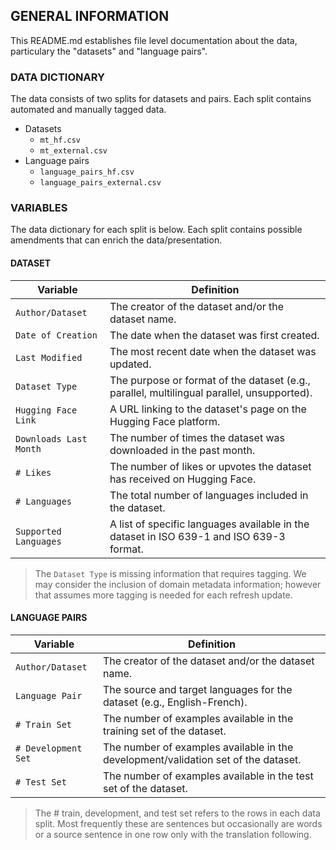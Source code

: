 ## GENERAL INFORMATION
This README.md establishes file level documentation about the data, particulary the "datasets" and "language pairs".

### DATA DICTIONARY
The data consists of two splits for datasets and pairs. Each split contains automated and manually tagged data. 

- Datasets
  - ```mt_hf.csv```
  - ```mt_external.csv```
- Language pairs
  - ```language_pairs_hf.csv```
  - ```language_pairs_external.csv```

### VARIABLES
The data dictionary for each split is below. Each split contains possible amendments that can enrich the data/presentation.

#### DATASET 
| **Variable**            | **Definition**                                                                                  |
|--------------------------|-----------------------------------------------------------------------------------------------|
| `Author/Dataset`         | The creator of the dataset and/or the dataset name.                                           |
| `Date of Creation`       | The date when the dataset was first created.                                                  |
| `Last Modified`          | The most recent date when the dataset was updated.                                            |
| `Dataset Type`           | The purpose or format of the dataset (e.g., parallel, multilingual parallel, unsupported).   |
| `Hugging Face Link`      | A URL linking to the dataset's page on the Hugging Face platform.                             |
| `Downloads Last Month`   | The number of times the dataset was downloaded in the past month.                             |
| `# Likes`                | The number of likes or upvotes the dataset has received on Hugging Face.                      |
| `# Languages`            | The total number of languages included in the dataset.                                        |
| `Supported Languages`    | A list of specific languages available in the dataset in ISO 639-1 and ISO 639-3 format.                                        |

> The ```Dataset Type``` is missing information that requires tagging. We may consider the inclusion of domain metadata information; however that assumes more tagging is needed for each refresh update.

#### LANGUAGE PAIRS 
| **Variable**         | **Definition**                                                                      |
|-----------------------|-------------------------------------------------------------------------------------|
| `Author/Dataset`      | The creator of the dataset and/or the dataset name.                                |
| `Language Pair`       | The source and target languages for the dataset (e.g., English-French).            |
| `# Train Set`         | The number of examples available in the training set of the dataset.               |
| `# Development Set`   | The number of examples available in the development/validation set of the dataset. |
| `# Test Set`          | The number of examples available in the test set of the dataset.                   |

> The # train, development, and test set refers to the rows in each data split. Most frequently these are sentences but occasionally are words or a source sentence in one row only with the translation following.
